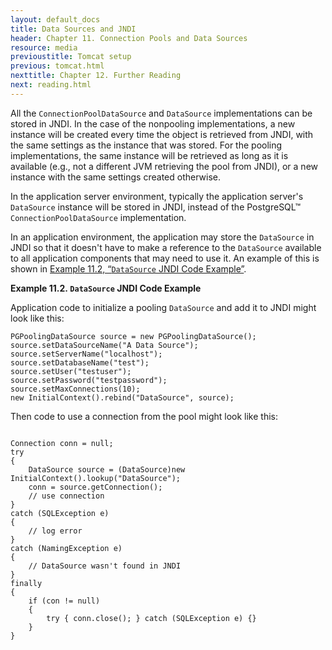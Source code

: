 ```yaml
---
layout: default_docs
title: Data Sources and JNDI
header: Chapter 11. Connection Pools and Data Sources
resource: media
previoustitle: Tomcat setup
previous: tomcat.html
nexttitle: Chapter 12. Further Reading
next: reading.html
---
```


All the `ConnectionPoolDataSource` and `DataSource` implementations can be stored
in JNDI. In the case of the nonpooling implementations, a new instance will be
created every time the object is retrieved from JNDI, with the same settings as
the instance that was stored. For the pooling implementations, the same instance
will be retrieved as long as it is available (e.g., not a different JVM retrieving
the pool from JNDI), or a new instance with the same settings created otherwise.

In the application server environment, typically the application server's
`DataSource` instance will be stored in JNDI, instead of the PostgreSQL™
`ConnectionPoolDataSource` implementation.

In an application environment, the application may store the `DataSource` in JNDI
so that it doesn't have to make a reference to the `DataSource` available to all
application components that may need to use it. An example of this is shown in
[Example 11.2, “`DataSource` JNDI Code Example”](jndi.html#ds-jndi).

<a name="ds-jndi"></a>
**Example 11.2. `DataSource` JNDI Code Example**

Application code to initialize a pooling `DataSource` and add it to JNDI might
look like this:

`PGPoolingDataSource source = new PGPoolingDataSource();`  
`source.setDataSourceName("A Data Source");`  
`source.setServerName("localhost");`  
`source.setDatabaseName("test");`  
`source.setUser("testuser");`  
`source.setPassword("testpassword");`  
`source.setMaxConnections(10);`  
`new InitialContext().rebind("DataSource", source);`

Then code to use a connection from the pool might look like this:

<pre><code>
Connection conn = null;
try
{
    DataSource source = (DataSource)new InitialContext().lookup("DataSource");
    conn = source.getConnection();
    // use connection
}
catch (SQLException e)
{
    // log error
}
catch (NamingException e)
{
    // DataSource wasn't found in JNDI
}
finally
{
    if (con != null)
    {
        try { conn.close(); } catch (SQLException e) {}
    }
}
</code></pre>